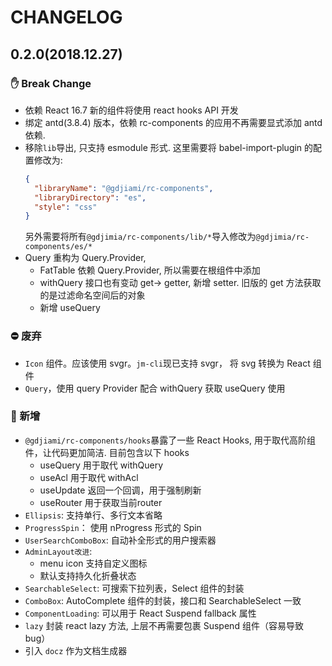 # CHANGELOG

## 0.2.0(2018.12.27)

### ✋ Break Change

- 依赖 React 16.7 新的组件将使用 react hooks API 开发
- 绑定 antd(3.8.4) 版本，依赖 rc-components 的应用不再需要显式添加 antd 依赖.
- 移除`lib`导出, 只支持 esmodule 形式. 这里需要将 babel-import-plugin 的配置修改为:
  ```json
  {
    "libraryName": "@gdjiami/rc-components",
    "libraryDirectory": "es",
    "style": "css"
  }
  ```
  另外需要将所有`@gdjimia/rc-components/lib/*`导入修改为`@gdjimia/rc-components/es/*`
- Query 重构为 Query.Provider,
  - FatTable 依赖 Query.Provider, 所以需要在根组件中添加
  - withQuery 接口也有变动 get-> getter, 新增 setter. 旧版的 get 方法获取的是过滤命名空间后的对象
  - 新增 useQuery

### ⛔️ 废弃

- `Icon` 组件。应该使用 svgr。`jm-cli`现已支持 svgr， 将 svg 转换为 React 组件
- `Query`，使用 query Provider 配合 withQuery 获取 useQuery 使用

### 🎉 新增

- `@gdjiami/rc-components/hooks`暴露了一些 React Hooks, 用于取代高阶组件，让代码更加简洁. 目前包含以下 hooks
  - useQuery 用于取代 withQuery
  - useAcl 用于取代 withAcl
  - useUpdate 返回一个回调，用于强制刷新
  - useRouter 用于获取当前router
- `Ellipsis`: 支持单行、多行文本省略
- `ProgressSpin`： 使用 nProgress 形式的 Spin
- `UserSearchComboBox`: 自动补全形式的用户搜索器
- `AdminLayout改进`:
  - menu icon 支持自定义图标
  - 默认支持持久化折叠状态
- `SearchableSelect`: 可搜索下拉列表，Select 组件的封装
- `ComboBox`: AutoComplete 组件的封装，接口和 SearchableSelect 一致
- `ComponentLoading`: 可以用于 React Suspend fallback 属性
- `lazy` 封装 react lazy 方法, 上层不再需要包裹 Suspend 组件（容易导致 bug）
- 引入 `docz` 作为文档生成器
